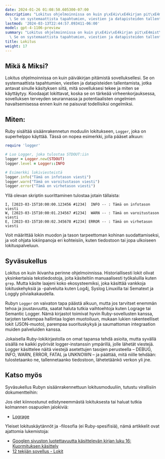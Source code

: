 ```yaml
---
date: 2024-01-26 01:08:50.605300-07:00
description: "Lokitus ohjelmoinnissa on kuin p\xE4iv\xE4kirjan pit\xE4mist\xE4 sovelluksellesi.\
  \ Se on systemaattista tapahtumien, viestien ja datapisteiden tallentamista, jotka\u2026"
lastmod: '2024-03-13T22:44:57.093411-06:00'
model: gpt-4-1106-preview
summary: "Lokitus ohjelmoinnissa on kuin p\xE4iv\xE4kirjan pit\xE4mist\xE4 sovelluksellesi.\
  \ Se on systemaattista tapahtumien, viestien ja datapisteiden tallentamista, jotka\u2026"
title: Lokitus
weight: 17
---
```


## Mikä & Miksi?
Lokitus ohjelmoinnissa on kuin päiväkirjan pitämistä sovelluksellesi. Se on systemaattista tapahtumien, viestien ja datapisteiden tallentamista, jotka antavat sinulle käsityksen siitä, mitä sovelluksesi tekee ja miten se käyttäytyy. Koodaajat lokittavat, koska se on tärkeää virheenkorjauksessa, sovelluksen terveyden seurannassa ja potentiaalisten ongelmien havaitsemisessa ennen kuin ne paisuvat todellisiksi ongelmiksi.

## Miten:
Ruby sisältää sisäänrakennetun moduulin lokitukseen, `Logger`, joka on superhelppo käyttää. Tässä on nopea esimerkki, jolla pääset alkuun:

```ruby
require 'logger'

# Luo Logger, joka tulostaa STDOUT:iin
logger = Logger.new(STDOUT)
logger.level = Logger::INFO

# Esimerkki lokiviesteistä
logger.info("Tämä on infotason viesti")
logger.warn("Tämä on varoitustason viesti")
logger.error("Tämä on virhetason viesti")
```

Yllä olevan skriptin suorittaminen tulostaa jotain tällaista:

```
I, [2023-03-15T10:00:00.123456 #1234]  INFO -- : Tämä on infotason viesti
W, [2023-03-15T10:00:01.234567 #1234]  WARN -- : Tämä on varoitustason viesti
E, [2023-03-15T10:00:02.345678 #1234] ERROR -- : Tämä on virhetason viesti
```

Voit määrittää lokin muodon ja tason tarpeettoman kohinan suodattamiseksi, ja voit ohjata lokiinpanoja eri kohteisiin, kuten tiedostoon tai jopa ulkoiseen lokituspalveluun.

## Syväsukellus
Lokitus on kuin ikivanha perinne ohjelmoinnissa. Historiallisesti lokit olivat yksinkertaisia tekstiedostoja, joita käsiteltiin manuaalisesti työkaluilla kuten `grep`. Mutta käsite laajeni koko ekosysteemiksi, joka käsittää vankkoja lokituskehyksiä ja -palveluita kuten Log4j, Syslog Linuxilla tai Sematext ja Loggly pilviaikakaudella.

Rubyn `Logger` on vaivaton tapa päästä alkuun, mutta jos tarvitset enemmän tehoa ja joustavuutta, saatat haluta tutkia vaihtoehtoja kuten Lograge tai Semantic Logger. Nämä kirjastot toimivat hyvin Ruby-sovellusten kanssa, tarjoten tarkempaa hallintaa logien muotoiluun, mukaan lukien rakenteelliset lokit (JSON-muoto), parempaa suorituskykyä ja saumattoman integraation muiden palveluiden kanssa.

Jokaisella Ruby-lokikirjastolla on omat tapansa tehdä asioita, mutta syvällä sisällä ne kaikki pyörivät logger-instanssin ympärillä, jolle lähetät viestejä. Logger käsittelee näitä viestejä asetettujen tasojen perusteella – DEBUG, INFO, WARN, ERROR, FATAL ja UNKNOWN – ja päättää, mitä niille tehdään: tulostetaanko ne, tallennetaanko tiedostoon, lähetetäänkö verkon yli jne.

## Katso myös
Syväsukellus Rubyn sisäänrakennettuun lokitusmoduuliin, tutustu virallisiin dokumentteihin:

Jos olet kiinnostunut edistyneemmästä lokituksesta tai haluat tutkia kolmannen osapuolen jalokiviä:
- [Lograge](https://github.com/roidrage/lograge)

Yleiset lokituskäytännöt ja -filosofia (ei Ruby-spesifisiä), nämä artikkelit ovat ajattomia lukemistoja:
- [Googlen sivuston luotettavuutta käsittelevän kirjan luku 16: Kuormituksen käsittely](https://sre.google/sre-book/handling-overload/#log-messages)
- [12 tekijän sovellus - Lokit](https://12factor.net/logs)
